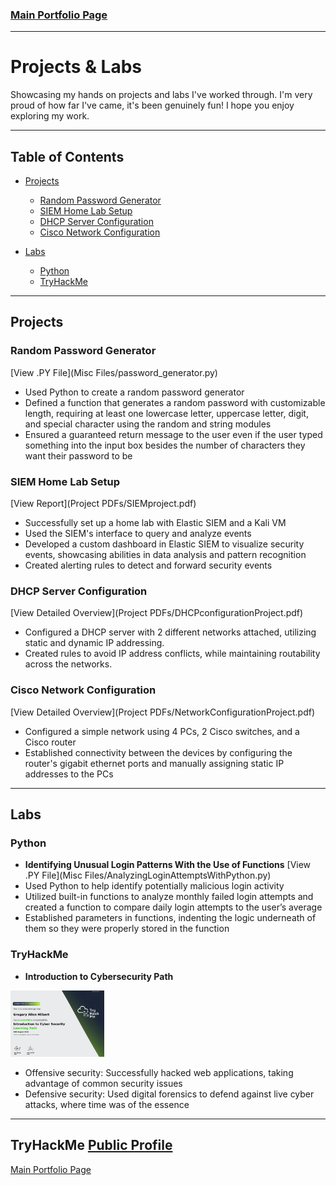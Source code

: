 ### [Main Portfolio Page](index.md) 

---
# Projects & Labs 

Showcasing my hands on projects and labs I've worked through. I'm very proud of how far I've came, it's been genuinely fun! I hope you enjoy exploring my work. 

---

## Table of Contents
- [Projects](#projects)
  - [Random Password Generator](#random-password-generator) 
  - [SIEM Home Lab Setup](#siem-home-lab-setup)
  - [DHCP Server Configuration](#dhcp-server-configuration)
  - [Cisco Network Configuration](#cisco-network-configuration)

- [Labs](#labs)
  - [Python](#python)
  - [TryHackMe](#tryhackme)

---

## Projects

### Random Password Generator 
 [View .PY File](Misc Files/password_generator.py)
 - Used Python to create a random password generator
 - Defined a function that generates a random password with customizable length, requiring at least one lowercase letter, uppercase letter, digit, and special character using the random and string modules
 - Ensured a guaranteed return message to the user even if the user typed something into the input box besides the number of characters they want their password to be

### SIEM Home Lab Setup
[View Report](Project PDFs/SIEMproject.pdf)
- Successfully set up a home lab with Elastic SIEM and a Kali VM
- Used the SIEM's interface to query and analyze events
- Developed a custom dashboard in Elastic SIEM to visualize security events, showcasing abilities in data analysis and pattern recognition
- Created alerting rules to detect and forward security events

### DHCP Server Configuration
[View Detailed Overview](Project PDFs/DHCPconfigurationProject.pdf)
- Configured a DHCP server with 2 different networks attached, utilizing static and dynamic IP addressing.
- Created rules to avoid IP address conflicts, while maintaining routability across the networks.

### Cisco Network Configuration 
[View Detailed Overview](Project PDFs/NetworkConfigurationProject.pdf) <!-- Consider changing wording from diagram to report depending on what I'm showcasing -->
   - Configured a simple network using 4 PCs, 2 Cisco switches, and a Cisco router
   - Established connectivity between the devices by configuring the router's gigabit ethernet ports and manually assigning static IP addresses to the PCs 

---

## Labs

### Python 
   - **Identifying Unusual Login Patterns With the Use of Functions**
 [View .PY File](Misc Files/AnalyzingLoginAttemptsWithPython.py)
 - Used Python to help identify potentially malicious login activity
 - Utilized built-in functions to analyze monthly failed login attempts and created a function to compare daily login attempts to the user’s average
 - Established parameters in functions, indenting the logic underneath of them so they were properly stored in the function

### TryHackMe
   - **Introduction to Cybersecurity Path**  <a href="Images/IntrotoCyberSecurityTHMCertificate.png" target="_blank">
  <img src="Images/IntrotoCyberSecurityTHMCertificate.png" alt="TryHackMe Intro to Cyber Security Certificate" width="150" />
</a>

  - Offensive security: Successfully hacked web applications, taking advantage of common security issues
  - Defensive security: Used digital forensics to defend against live cyber attacks, where time was of the essence

--- 

## TryHackMe <a href="https://tryhackme.com/r/p/Gahilbe91" target="_blank">Public Profile</a>
[Main Portfolio Page](index.md)
